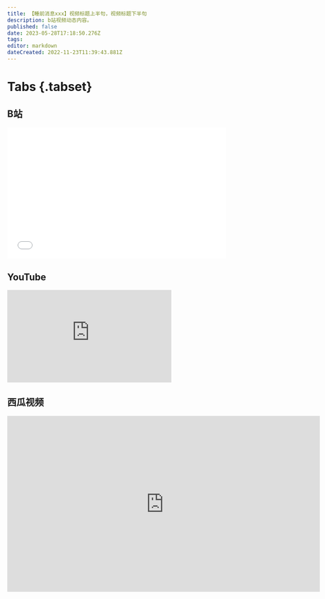 ```yaml
---
title: 【睡前消息xxx】视频标题上半句，视频标题下半句
description: b站视频动态内容。
published: false
date: 2023-05-28T17:18:50.276Z
tags: 
editor: markdown
dateCreated: 2022-11-23T11:39:43.881Z
---
```


<!--
本页内容为睡前消息单期文稿详情模板，最终编辑完成后，请删去本段注释。
如果你从GitHub进行协作编辑，请直接参照注释部分最后一段。

需要修改/补充下列信息：
1. 在页面-页面信息中，按照默认值提示修改标题、描述。
2. 在页面-页面信息中，确认路径。参照标准："archive/main/{当前期数所在的以100划分的范围}/期数"。示例："archive/main/501-600/515"
3. 在“B站”二级标题下的iframe内将"BV号"替换为当期视频的BV号，在"YouTube"二级标题下的iframe内将"YouTubeVID"替换为当期YouTube视频的vid。（例如：对于链接https://www.youtube.com/watch?v=mxm7Vf6YPjo，这个视频的vid就是mxm7Vf6YPjo）
4. 编辑正文
5. 一切均编辑好后，删去本段注释，保存页面。

如果你使用了可视化编辑器：
你只需完善标题和正文，在正文前另起一行，注明该期B站和YouTube视频地址即可。

从GitHub编辑：
1. 参照协作编辑页面中的路径标准新建文件。
2. 参照已存在文档和本模板创建元信息。
3. 将该期视频在B站和YouTube的ID分别替换对应iframe中的"BV号"和"YouTubeVID"。
-->
# Tabs {.tabset}
## B站
<div style="position: relative; padding: 30% 45%;">
<iframe style="position: absolute; width: 100%; height: 100%; left: 0; top: 0;" src="//player.bilibili.com/player.html?&bvid=BV号&page=1&as_wide=1&high_quality=1&danmaku=1" scrolling="no" border="0" frameborder="no" framespacing="0" allowfullscreen="true"></iframe>
</div>

## YouTube
<div style="position: relative; padding-bottom: calc(56.25% * 0.75); /* 16:9 */ width: 75%; height: 0;">
<iframe style="position: absolute; top: 0; left: 0; width: 100%; height: 100%;" src="https://www.youtube-nocookie.com/embed/YouTubeVID" title="YouTube video player" frameborder="0" allow="accelerometer; autoplay; clipboard-write; encrypted-media; gyroscope; picture-in-picture" allowfullscreen></iframe>
</div>

## 西瓜视频
<div style="position: relative; padding-bottom: calc(56.25% * 0.75); /* 16:9 */ width: 75%; height: 0;">
<iframe width="720" height="405" frameborder="0" src="https://www.ixigua.com/iframe/7238184941660570146?autoplay=0" referrerpolicy="unsafe-url" allowfullscreen></iframe>
</div>

# 

文字稿内容
